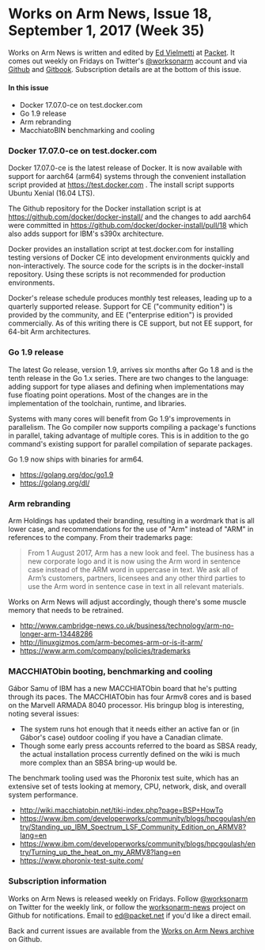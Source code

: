 # Works on Arm News, Issue 18, September 1, 2017 (Week 35)

Works on Arm News is written and edited by [Ed Vielmetti] at [Packet]. It comes out weekly on Fridays on Twitter's [@worksonarm] account and via [Github] and [Gitbook]. Subscription details are at the bottom of this issue.

[Ed Vielmetti]:https://www.packet.net/about/ed-vielmetti/
[Packet]:https://www.packet.net
[@worksonarm]:https://twitter.com/worksonarm
[Github]:http://github.com/vielmetti/worksonarm-news
[Gitbook]:https://vielmetti.gitbooks.io/works-on-arm-news/content/

#### In this issue

* Docker 17.07.0-ce on test.docker.com
* Go 1.9 release
* Arm rebranding
* MacchiatoBIN benchmarking and cooling

### Docker 17.07.0-ce on test.docker.com

Docker 17.07.0-ce is the latest release of Docker. It is
now available with support for aarch64 (arm64) systems through the
convenient installation script provided at https://test.docker.com .
The install script supports Ubuntu Xenial (16.04 LTS).

The Github repository for the Docker installation script is
at https://github.com/docker/docker-install/ and the changes
to add aarch64 were committed in 
https://github.com/docker/docker-install/pull/18 which 
also adds support for IBM's s390x architecture.

Docker provides an installation script at test.docker.com
for installing testing versions of Docker CE into
development environments quickly and non-interactively. The source
code for the scripts is in the docker-install repository. Using
these scripts is not recommended for production environments.

Docker's release schedule produces monthly test releases, leading
up to a quarterly supported release. Support for CE ("community edition")
is provided by the community, and EE ("enterprise edition") is
provided commercially. As of this writing there is CE support,
but not EE support, for 64-bit Arm architectures.

### Go 1.9 release

The latest Go release, version 1.9, arrives six months after Go 1.8 and is the tenth release in the Go 1.x series. There are two changes to the language: adding support for type aliases and defining when implementations may fuse floating point operations. Most of the changes are in the implementation of the toolchain, runtime, and libraries.

Systems with many cores will benefit from Go 1.9's improvements in parallelism. The Go compiler now supports compiling a package's functions in parallel, taking advantage of multiple cores. This is in addition to the go command's existing support for parallel compilation of separate packages.

Go 1.9 now ships with binaries for arm64.

* https://golang.org/doc/go1.9
* https://golang.org/dl/

### Arm rebranding

Arm Holdings has updated their branding, resulting in a wordmark
that is all lower case, and recommendations for the use of "Arm" instead
of "ARM" in references to the company. From their trademarks page:

> From 1 August 2017, Arm has a new look and feel. The business has
a new corporate logo and it is now using the Arm word in sentence
case instead of the ARM word in uppercase in text. We ask all of
Arm’s customers, partners, licensees and any other third parties
to use the Arm word in sentence case in text in all relevant
materials.

Works on Arm News will adjust accordingly, though there's some
muscle memory that needs to be retrained.

* http://www.cambridge-news.co.uk/business/technology/arm-no-longer-arm-13448286
* http://linuxgizmos.com/arm-becomes-arm-or-is-it-arm/
* https://www.arm.com/company/policies/trademarks

### MACCHIATObin booting, benchmarking and cooling

Gábor Samu of IBM has a new MACCHIATObin board that he's putting
through its paces. The MACCHIATObin has four Armv8 cores and is
based on the Marvell ARMADA 8040 processor. His bringup blog is
interesting, noting several issues:

* The system runs hot enough that it needs either an active
fan or (in Gábor's case) outdoor cooling if you have a Canadian climate.
* Though some early press accounts referred to the board as
SBSA ready, the actual installation process currently defined
on the wiki is much more complex than an SBSA bring-up would be.

The benchmark tooling used was the Phoronix test suite, which
has an extensive set of tests looking at memory, CPU, network,
disk, and overall system performance.

* http://wiki.macchiatobin.net/tiki-index.php?page=BSP+HowTo
* https://www.ibm.com/developerworks/community/blogs/hpcgoulash/entry/Standing_up_IBM_Spectrum_LSF_Community_Edition_on_ARMV8?lang=en
* https://www.ibm.com/developerworks/community/blogs/hpcgoulash/entry/Turning_up_the_heat_on_my_ARMV8?lang=en
* https://www.phoronix-test-suite.com/

### Subscription information

Works on Arm News is released weekly on Fridays.
Follow [@worksonarm] on Twitter for the weekly link,
or follow the [worksonarm-news] project on Github
for notifications.
Email to ed@packet.net if you'd like a direct email.

Back and current issues are available from the 
[Works on Arm News archive] on Github.

[Works on Arm News archive]:http://github.com/vielmetti/worksonarm-news
[worksonarm-news]:http://github.com/vielmetti/worksonarm-news
[worksonarm]:https://twitter.com/worksonarm
